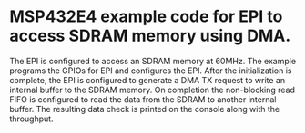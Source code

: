 # MSP432E4 example code for EPI to access SDRAM memory using DMA.

The EPI is configured to access an SDRAM memory at 60MHz. The example programs
 the GPIOs for EPI and configures the EPI. After the initialization is complete,
 the EPI is configured to generate a DMA TX request to write an internal buffer
 to the SDRAM memory. On completion the non-blocking read FIFO is configured to
 read the data from the SDRAM to another internal buffer. The resulting data
 check is printed on the console along with the throughput.